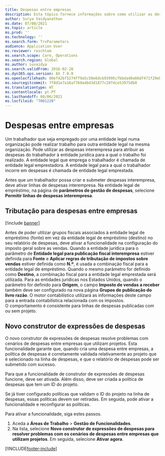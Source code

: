 ```yaml
---
title: Despesas entre empresas
description: Esta tópico fornece informações sobre como utilizar as despesas interempresa para atribuir as despesas de um trabalhador à entidade jurídica para a qual o trabalho foi realizado.
author: Surya Vaidyanathan
ms.date: 07/08/2021
ms.topic: article
ms.prod: ''
ms.technology: ''
ms.search.form: TrvParameters
audience: Application User
ms.reviewer: roschlom
ms.search.scope: Core, Operations
ms.search.region: Global
ms.author: suvaidya
ms.search.validFrom: 2016-02-28
ms.dyn365.ops.version: AX 7.0.0
ms.openlocfilehash: 80ef42bf5274ff9a5c50e6dcb93995cfbbda40a66d7471f29ebf056086320640
ms.sourcegitcommit: 7f8d1e7a16af769adb43d1877c28fdce53975db8
ms.translationtype: HT
ms.contentlocale: pt-PT
ms.lasthandoff: 08/06/2021
ms.locfileid: "7001220"
---
```

# <a name="intercompany-expenses"></a>Despesas entre empresas

Um trabalhador que seja empregado por uma entidade legal numa organização pode realizar trabalho para outra entidade legal na mesma organização. Pode utilizar as despesas interempresa para atribuir as despesas do trabalhador à entidade jurídica para a qual o trabalho foi realizado. A entidade legal que emprega o trabalhador é chamada de entidade legal emprestadora. A entidade legal para a qual o trabalhador incorre em despesas é chamada de entidade legal emprestada. 

Antes que um trabalhador possa criar e submeter despesas interempresa, deve ativar linhas de despesas interempresa. Na entidade legal de empréstimo, na página de **parâmetros de gestão de despesas**, selecione **Permitir linhas de despesas interempresa**. 

## <a name="tax-posting-for-intercompany-expenses"></a>Tributação para despesas entre empresas

[!include [banner](../includes/banner.md)]

Antes de poder utilizar grupos fiscais associados à entidade legal de empréstimo (fonte) em vez da entidade legal de empréstimo (destino) no seu relatório de despesas, deve ativar a funcionalidade na configuração do imposto geral sobre as vendas. Quando a entidade jurídica para o parâmetro de **Entidade legal para publicação fiscal interempresa** estiver definida para **Fonte** e **Aplicar regras de tributação de impostos sobre vendas** estiver definida como **N.º**, é usada a combinação fiscal para a entidade legal de empréstimo. Quando o mesmo parâmetro for definido como **Destino**, a combinação fiscal para a entidade legal emprestada será utilizada. Para as entidades jurídicas nos Estados Unidos, quando o parâmetro for definido para **Origem**, o campo **Imposto de vendas a receber** também deve ser configurado na nova página **Grupos de publicação do livro razão**. O motor contabilístico utilizará as informações deste campo para a entrada contabilística relacionada com os impostos.   
O comportamento é consistente para linhas de despesas publicadas com ou sem projeto.  

## <a name="new-expense-expression-builder"></a>Novo construtor de expressões de despesas

O novo construtor de expressões de despesas resolve problemas com cenários de despesas entre empresas que utilizam projetos. Esta funcionalidade garante que, quando cria uma despesa entre empresas, a política de despesas é corretamente validada relativamente ao projeto que é selecionado na linha de despesas, e que o relatório de despesas pode ser submetido com sucesso.

Para que a funcionalidade de construtor de expressões de despesas funcione, deve ser ativada. Além disso, deve ser criada a política de despesas que tem um ID do projeto.

Se já tiver configurado políticas que validam o ID do projeto na linha de despesas, essas políticas devem ser retiradas. Em seguida, pode ativar a funcionalidade e reconfigurar as políticas.

Para ativar a funcionalidade, siga estes passos.

1. Aceda a **Áreas de Trabalho** \> **Gestão de Funcionalidades**.
2. Na lista, selecione **Novo construtor de expressões de despesas para resolver problemas com os cenários de despesas entre empresas que utilizam projetos**. Em seguida, selecione **Ativar agora**.

[!INCLUDE[footer-include](../includes/footer-banner.md)]
